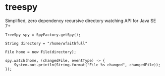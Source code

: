 # treespy
Simplified, zero dependency recursive directory watching API for Java SE 7+
    
    TreeSpy spy = SpyFactory.getSpy();
    
    String directory = "/home/wfaithfull"
	
	File home = new File(directory);
	
	spy.watch(home, (changedFile, eventType) -> {
		System.out.println(String.format("File %s changed", changedFile));
	});
